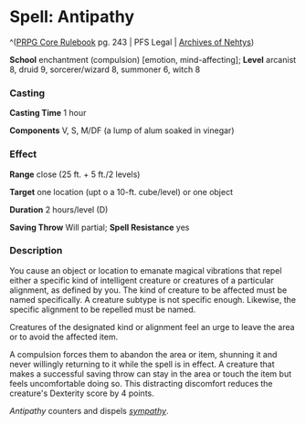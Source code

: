 # Spell: Antipathy

^([PRPG Core Rulebook][ss-antipathy] pg. 243 | PFS Legal | [Archives of Nehtys][sn-antipathy])

**School** enchantment (compulsion) [emotion, mind-affecting]; **Level** arcanist 8, druid 9, sorcerer/wizard 8, summoner 6, witch 8

### Casting

**Casting Time** 1 hour  

**Components** V, S, M/DF (a lump of alum soaked in vinegar)

### Effect

**Range** close (25 ft. + 5 ft./2 levels)  

**Target** one location (upt o a 10-ft. cube/level) or one object  

**Duration** 2 hours/level (D)  

**Saving Throw** Will partial; **Spell Resistance** yes

### Description

You cause an object or location to emanate magical vibrations that repel either a specific kind of intelligent creature or creatures of a particular alignment, as defined by you. The kind of creature to be affected must be named specifically. A creature subtype is not specific enough. Likewise, the specific alignment to be repelled must be named.  

Creatures of the designated kind or alignment feel an urge to leave the area or to avoid the affected item.  

A compulsion forces them to abandon the area or item, shunning it and never willingly returning to it while the spell is in effect. A creature that makes a successful saving throw can stay in the area or touch the item but feels uncomfortable doing so. This distracting discomfort reduces the creature's Dexterity score by 4 points.  

_Antipathy_ counters and dispels _[sympathy]_.

[ss-antipathy]: http://paizo.com/pathfinderRPG/v57
[sn-antipathy]: http://www.archivesofnethys.com/SpellDisplay.aspx?ItemName=Antipathy
[sympathy]: http://www.archivesofnethys.com/SpellDisplay.aspx?ItemName=sympathy
